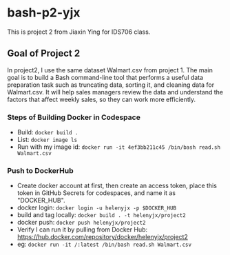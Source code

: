 # bash-p2-yjx
This is project 2 from Jiaxin Ying for IDS706 class.

## Goal of Project 2
In project2, I use the same dataset Walmart.csv from project 1. The main goal is to build a Bash command-line tool that performs a useful data preparation task such as truncating data, sorting it, and cleaning data for Walmart.csv. It will help sales managers review the data and understand the factors that affect weekly sales, so they can work more efficiently.

### Steps of Building Docker in Codespace
* Build: `docker build .`
* List: `docker image ls`
* Run with my image id: `docker run -it 4ef3bb211c45 /bin/bash read.sh Walmart.csv`

### Push to DockerHub
* Create docker account at first, then create an access token, place this token in GitHub Secrets for codespaces, and name it as "DOCKER_HUB".
* docker login: `docker login -u helenyjx -p $DOCKER_HUB`
* build and tag locally: `docker build . -t helenyjx/project2`
* docker push: `docker push helenyjx/project2`
* Verify I can run it by pulling from Docker Hub: https://hub.docker.com/repository/docker/helenyjx/project2
* eg: `docker run -it /:latest /bin/bash read.sh Walmart.csv`
